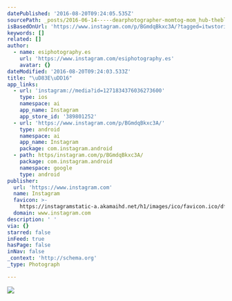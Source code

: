 ```yaml
---
datePublished: '2016-08-20T09:24:05.535Z'
sourcePath: _posts/2016-06-14-----dearphotographer-momtog-mom_hub-thebloomforum.md
isBasedOnUrl: 'https://www.instagram.com/p/BGmdqBkxc3A/?tagged=itwstories'
keywords: []
related: []
author:
  - name: esiphotography.es
    url: 'https://www.instagram.com/esiphotography.es'
    avatar: {}
dateModified: '2016-08-20T09:24:03.533Z'
title: "\uD83E\uDD16"
app_links:
  - url: 'instagram://media?id=1271834376036273600'
    type: ios
    namespace: ai
    app_name: Instagram
    app_store_id: '389801252'
  - url: 'https://www.instagram.com/p/BGmdqBkxc3A/'
    type: android
    namespace: ai
    app_name: Instagram
    package: com.instagram.android
  - path: https/instagram.com/p/BGmdqBkxc3A/
    package: com.instagram.android
    namespace: google
    type: android
publisher:
  url: 'https://www.instagram.com'
  name: Instagram
  favicon: >-
    https://instagramstatic-a.akamaihd.net/h1/images/ico/favicon.ico/dfa85bb1fd63.ico
  domain: www.instagram.com
description: ' '
via: {}
starred: false
inFeed: true
hasPage: false
inNav: false
_context: 'http://schema.org'
_type: Photograph

---
```

![ ](https://s3-us-west-2.amazonaws.com/the-grid-img/p/0e4ac0a68105cc7114e89d8a8654bda6d46ecac6.jpg)